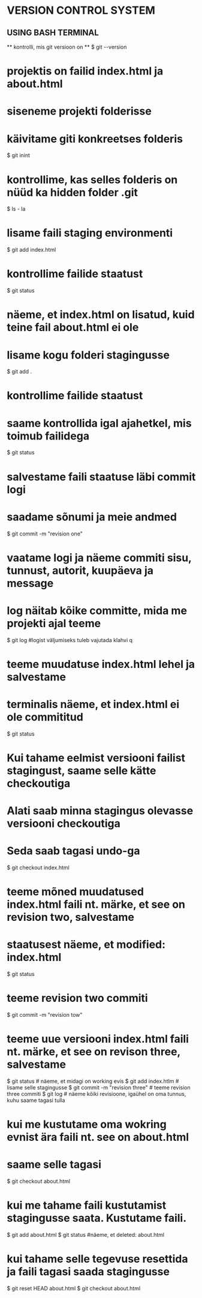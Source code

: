 # VERSION CONTROL SYSTEM
## USING BASH TERMINAL

** kontrolli, mis git versioon on **
$ git --version

# projektis on failid index.html ja about.html
# siseneme projekti folderisse

# käivitame giti konkreetses folderis
$ git inint

# kontrollime, kas selles folderis on nüüd ka hidden folder .git
$ ls - la

# lisame faili staging environmenti
$ git add index.html

# kontrollime failide staatust
$ git status

# näeme, et index.html on lisatud, kuid teine fail about.html ei ole
# lisame kogu folderi stagingusse
$ git add .

# kontrollime failide staatust
# saame kontrollida igal ajahetkel, mis toimub failidega
$ git status

# salvestame faili staatuse läbi commit logi
# saadame sõnumi ja meie andmed
$ git commit -m "revision one"

# vaatame logi ja näeme commiti sisu, tunnust, autorit, kuupäeva ja message
# log näitab kõike committe, mida me projekti ajal teeme
$ git log #logist väljumiseks tuleb vajutada klahvi q


# teeme muudatuse index.html lehel ja salvestame
# terminalis näeme, et index.html ei ole commititud
$ git status

# Kui tahame eelmist versiooni failist stagingust, saame selle kätte checkoutiga
# Alati saab minna stagingus olevasse versiooni checkoutiga
# Seda saab tagasi undo-ga
$ git checkout index.html

# teeme mõned muudatused index.html faili nt. märke, et see on revision two, salvestame
# staatusest näeme, et modified: index.html
$ git status

# teeme revision two commiti
$ git commit -m "revision tow"

# teeme uue versiooni index.html faili nt. märke, et see on revison three, salvestame
$ git status # näeme, et midagi on working evis
$ git add index.htlm # lisame selle stagingusse
$ git commit -m "revision three" # teeme revision three commiti
$ git log # näeme kõiki revisioone, igaühel on oma tunnus, kuhu saame tagasi tulla

# kui me kustutame oma wokring evnist ära faili nt. see on about.html
# saame selle tagasi
$ git checkout about.html

# kui me tahame faili kustutamist stagingusse saata. Kustutame faili.
$ git add about.html
$ git status #näeme, et deleted: about.html

# kui tahame selle tegevuse resettida ja faili tagasi saada stagingusse
$ git reset HEAD about.html
$ git checkout about.html



















